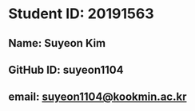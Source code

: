 # Student ID: 20191563
## Name: Suyeon Kim
## GitHub ID: suyeon1104
## email: suyeon1104@kookmin.ac.kr
